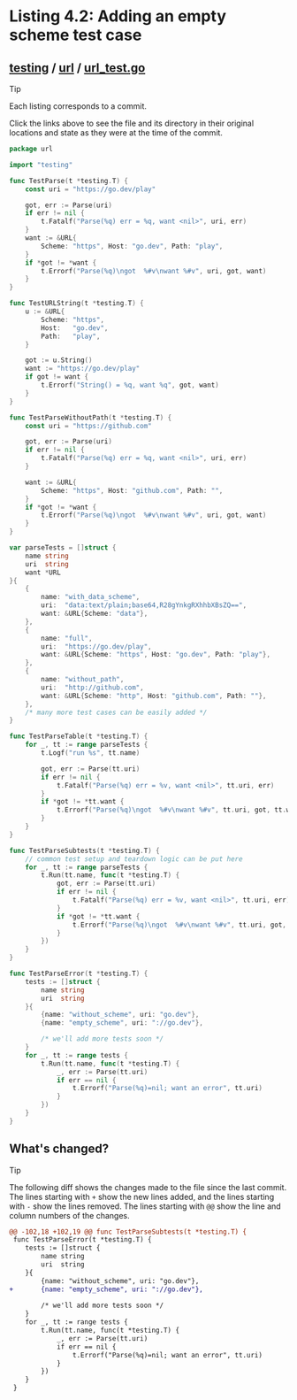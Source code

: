 # Listing 4.2: Adding an empty scheme test case

## [testing](https://github.com/inancgumus/gobyexample/blob/de9d8716aba36cf9f5ad857bbf7c603686eb6ee0/testing) / [url](https://github.com/inancgumus/gobyexample/blob/de9d8716aba36cf9f5ad857bbf7c603686eb6ee0/testing/url) / [url_test.go](https://github.com/inancgumus/gobyexample/blob/de9d8716aba36cf9f5ad857bbf7c603686eb6ee0/testing/url/url_test.go)

> [!TIP]
> Each listing corresponds to a commit.
>
> Click the links above to see the file and its directory in their original locations and state as they were at the time of the commit.

```go
package url

import "testing"

func TestParse(t *testing.T) {
	const uri = "https://go.dev/play"

	got, err := Parse(uri)
	if err != nil {
		t.Fatalf("Parse(%q) err = %q, want <nil>", uri, err)
	}
	want := &URL{
		Scheme: "https", Host: "go.dev", Path: "play",
	}
	if *got != *want {
		t.Errorf("Parse(%q)\ngot  %#v\nwant %#v", uri, got, want)
	}
}

func TestURLString(t *testing.T) {
	u := &URL{
		Scheme: "https",
		Host:   "go.dev",
		Path:   "play",
	}

	got := u.String()
	want := "https://go.dev/play"
	if got != want {
		t.Errorf("String() = %q, want %q", got, want)
	}
}

func TestParseWithoutPath(t *testing.T) {
	const uri = "https://github.com"

	got, err := Parse(uri)
	if err != nil {
		t.Fatalf("Parse(%q) err = %q, want <nil>", uri, err)
	}

	want := &URL{
		Scheme: "https", Host: "github.com", Path: "",
	}
	if *got != *want {
		t.Errorf("Parse(%q)\ngot  %#v\nwant %#v", uri, got, want)
	}
}

var parseTests = []struct {
	name string
	uri  string
	want *URL
}{
	{
		name: "with_data_scheme",
		uri:  "data:text/plain;base64,R28gYnkgRXhhbXBsZQ==",
		want: &URL{Scheme: "data"},
	},
	{
		name: "full",
		uri:  "https://go.dev/play",
		want: &URL{Scheme: "https", Host: "go.dev", Path: "play"},
	},
	{
		name: "without_path",
		uri:  "http://github.com",
		want: &URL{Scheme: "http", Host: "github.com", Path: ""},
	},
	/* many more test cases can be easily added */
}

func TestParseTable(t *testing.T) {
	for _, tt := range parseTests {
		t.Logf("run %s", tt.name)

		got, err := Parse(tt.uri)
		if err != nil {
			t.Fatalf("Parse(%q) err = %v, want <nil>", tt.uri, err)
		}
		if *got != *tt.want {
			t.Errorf("Parse(%q)\ngot  %#v\nwant %#v", tt.uri, got, tt.want)
		}
	}
}

func TestParseSubtests(t *testing.T) {
	// common test setup and teardown logic can be put here
	for _, tt := range parseTests {
		t.Run(tt.name, func(t *testing.T) {
			got, err := Parse(tt.uri)
			if err != nil {
				t.Fatalf("Parse(%q) err = %v, want <nil>", tt.uri, err)
			}
			if *got != *tt.want {
				t.Errorf("Parse(%q)\ngot  %#v\nwant %#v", tt.uri, got, tt.want)
			}
		})
	}
}

func TestParseError(t *testing.T) {
	tests := []struct {
		name string
		uri  string
	}{
		{name: "without_scheme", uri: "go.dev"},
		{name: "empty_scheme", uri: "://go.dev"},

		/* we'll add more tests soon */
	}
	for _, tt := range tests {
		t.Run(tt.name, func(t *testing.T) {
			_, err := Parse(tt.uri)
			if err == nil {
				t.Errorf("Parse(%q)=nil; want an error", tt.uri)
			}
		})
	}
}
```

## What's changed?

> [!TIP]
> The following diff shows the changes made to the file since the last commit.
> The lines starting with `+` show the new lines added, and the lines starting with `-` show the lines removed.
> The lines starting with `@@` show the line and column numbers of the changes.

```diff
@@ -102,18 +102,19 @@ func TestParseSubtests(t *testing.T) {
 func TestParseError(t *testing.T) {
 	tests := []struct {
 		name string
 		uri  string
 	}{
 		{name: "without_scheme", uri: "go.dev"},
+		{name: "empty_scheme", uri: "://go.dev"},
 
 		/* we'll add more tests soon */
 	}
 	for _, tt := range tests {
 		t.Run(tt.name, func(t *testing.T) {
 			_, err := Parse(tt.uri)
 			if err == nil {
 				t.Errorf("Parse(%q)=nil; want an error", tt.uri)
 			}
 		})
 	}
 }
```

